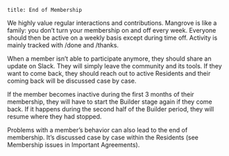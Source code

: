```
title: End of Membership
```

We highly value regular interactions and contributions. Mangrove is like a family: you don’t turn your membership on and off every week. Everyone should then be active on a weekly basis except during time off. Activity is mainly tracked with /done and /thanks.

When a member isn’t able to participate anymore, they should share an update on Slack. They will simply leave the community and its tools. If they want to come back, they should reach out to active Residents and their coming back will be discussed case by case.

If the member becomes inactive during the first 3 months of their membership, they will have to start the Builder stage again if they come back. If it happens during the second half of the Builder period, they will resume where they had stopped.

Problems with a member’s behavior can also lead to the end of membership. It’s discussed case by case within the Residents (see Membership issues in Important Agreements).

